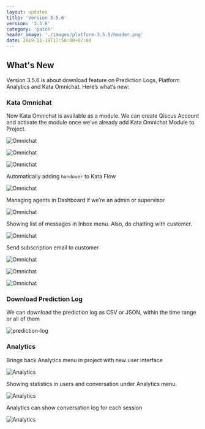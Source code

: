 ```yaml
---
layout: updates
title: 'Version 3.5.6'
version: '3.5.6'
category: 'patch'
header_image: './images/platform-3.5.5/header.png'
date: 2019-11-19T17:56:00+07:00
---
```


## What's New

Version 3.5.6 is about download feature on Prediction Logs, Platform Analytics and Kata Omnichat. Here’s what’s new:

### Kata Omnichat

Now Kata Omnichat is available as a module. We can create Qiscus Account and activate the module once we’ve already add Kata Omnichat Module to Project.

![Omnichat](./images/platform-3.5.6/omnichat-1.png)

![Omnichat](./images/platform-3.5.6/omnichat-2.png)

![Omnichat](./images/platform-3.5.6/omnichat-3.png)

Automatically adding `handover` to Kata Flow

![Omnichat](./images/platform-3.5.6/omnichat-4.png)

Managing agents in Dashboard if we’re an admin or supervisor

![Omnichat](./images/platform-3.5.6/omnichat-5.png)

Showing list of messages in Inbox menu. Also, do chatting with customer.

![Omnichat](./images/platform-3.5.6/omnichat-6.png)

Send subscription email to customer

![Omnichat](./images/platform-3.5.6/omnichat-7.png)

![Omnichat](./images/platform-3.5.6/omnichat-8.png)

![Omnichat](./images/platform-3.5.6/omnichat-9.png)

### Download Prediction Log

We can download the prediction log as CSV or JSON, within the time range or all of them

![prediction-log](./images/platform-3.5.6/prediction-log.png)

### Analytics

Brings back Analytics menu in project with new user interface

![Analytics](./images/platform-3.5.6/analytics-1.png)

Showing statistics in users and conversation under Analytics menu.

![Analytics](./images/platform-3.5.6/analytics-2.png)

Analytics can show conversation log for each session

![Analytics](./images/platform-3.5.6/analytics-3.png)
